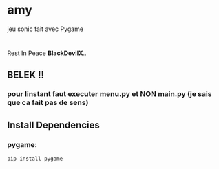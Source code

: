 # amy
jeu sonic fait avec Pygame
#
Rest In Peace **BlackDevilX**..

## BELEK !!
### pour linstant faut executer **menu.py** et NON main.py  (je sais que ca fait pas de sens)

## Install Dependencies
### pygame:

```python
pip install pygame

```

